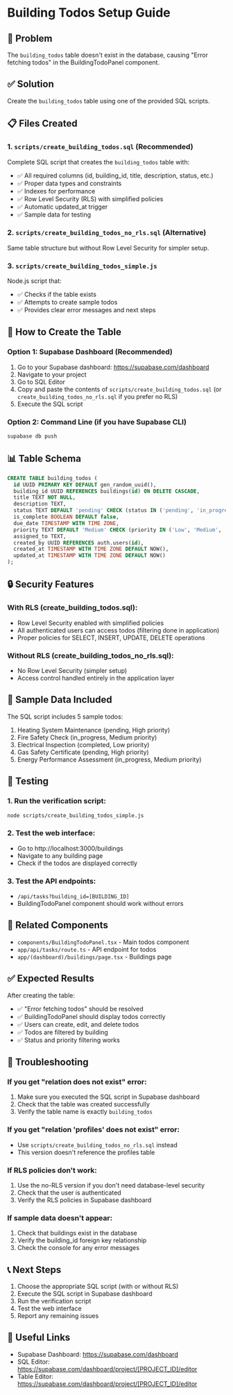 # Building Todos Setup Guide

## 🎯 Problem
The `building_todos` table doesn't exist in the database, causing "Error fetching todos" in the BuildingTodoPanel component.

## ✅ Solution
Create the `building_todos` table using one of the provided SQL scripts.

## 📋 Files Created

### 1. `scripts/create_building_todos.sql` (Recommended)
Complete SQL script that creates the `building_todos` table with:
- ✅ All required columns (id, building_id, title, description, status, etc.)
- ✅ Proper data types and constraints
- ✅ Indexes for performance
- ✅ Row Level Security (RLS) with simplified policies
- ✅ Automatic updated_at trigger
- ✅ Sample data for testing

### 2. `scripts/create_building_todos_no_rls.sql` (Alternative)
Same table structure but without Row Level Security for simpler setup.

### 3. `scripts/create_building_todos_simple.js`
Node.js script that:
- ✅ Checks if the table exists
- ✅ Attempts to create sample todos
- ✅ Provides clear error messages and next steps

## 🔧 How to Create the Table

### Option 1: Supabase Dashboard (Recommended)
1. Go to your Supabase dashboard: https://supabase.com/dashboard
2. Navigate to your project
3. Go to SQL Editor
4. Copy and paste the contents of `scripts/create_building_todos.sql` (or `create_building_todos_no_rls.sql` if you prefer no RLS)
5. Execute the SQL script

### Option 2: Command Line (if you have Supabase CLI)
```bash
supabase db push
```

## 📊 Table Schema

```sql
CREATE TABLE building_todos (
  id UUID PRIMARY KEY DEFAULT gen_random_uuid(),
  building_id UUID REFERENCES buildings(id) ON DELETE CASCADE,
  title TEXT NOT NULL,
  description TEXT,
  status TEXT DEFAULT 'pending' CHECK (status IN ('pending', 'in_progress', 'completed')),
  is_complete BOOLEAN DEFAULT false,
  due_date TIMESTAMP WITH TIME ZONE,
  priority TEXT DEFAULT 'Medium' CHECK (priority IN ('Low', 'Medium', 'High')),
  assigned_to TEXT,
  created_by UUID REFERENCES auth.users(id),
  created_at TIMESTAMP WITH TIME ZONE DEFAULT NOW(),
  updated_at TIMESTAMP WITH TIME ZONE DEFAULT NOW()
);
```

## 🔒 Security Features

### With RLS (create_building_todos.sql):
- Row Level Security enabled with simplified policies
- All authenticated users can access todos (filtering done in application)
- Proper policies for SELECT, INSERT, UPDATE, DELETE operations

### Without RLS (create_building_todos_no_rls.sql):
- No Row Level Security (simpler setup)
- Access control handled entirely in the application layer

## 📝 Sample Data Included
The SQL script includes 5 sample todos:
1. Heating System Maintenance (pending, High priority)
2. Fire Safety Check (in_progress, Medium priority)
3. Electrical Inspection (completed, Low priority)
4. Gas Safety Certificate (pending, High priority)
5. Energy Performance Assessment (in_progress, Medium priority)

## 🧪 Testing

### 1. Run the verification script:
```bash
node scripts/create_building_todos_simple.js
```

### 2. Test the web interface:
- Go to http://localhost:3000/buildings
- Navigate to any building page
- Check if the todos are displayed correctly

### 3. Test the API endpoints:
- `/api/tasks?building_id=[BUILDING_ID]`
- BuildingTodoPanel component should work without errors

## 🔗 Related Components
- `components/BuildingTodoPanel.tsx` - Main todos component
- `app/api/tasks/route.ts` - API endpoint for todos
- `app/(dashboard)/buildings/page.tsx` - Buildings page

## ✅ Expected Results
After creating the table:
- ✅ "Error fetching todos" should be resolved
- ✅ BuildingTodoPanel should display todos correctly
- ✅ Users can create, edit, and delete todos
- ✅ Todos are filtered by building
- ✅ Status and priority filtering works

## 🚨 Troubleshooting

### If you get "relation does not exist" error:
1. Make sure you executed the SQL script in Supabase dashboard
2. Check that the table was created successfully
3. Verify the table name is exactly `building_todos`

### If you get "relation 'profiles' does not exist" error:
- Use `scripts/create_building_todos_no_rls.sql` instead
- This version doesn't reference the profiles table

### If RLS policies don't work:
1. Use the no-RLS version if you don't need database-level security
2. Check that the user is authenticated
3. Verify the RLS policies in Supabase dashboard

### If sample data doesn't appear:
1. Check that buildings exist in the database
2. Verify the building_id foreign key relationship
3. Check the console for any error messages

## 📞 Next Steps
1. Choose the appropriate SQL script (with or without RLS)
2. Execute the SQL script in Supabase dashboard
3. Run the verification script
4. Test the web interface
5. Report any remaining issues

## 🔗 Useful Links
- Supabase Dashboard: https://supabase.com/dashboard
- SQL Editor: https://supabase.com/dashboard/project/[PROJECT_ID]/editor
- Table Editor: https://supabase.com/dashboard/project/[PROJECT_ID]/editor 